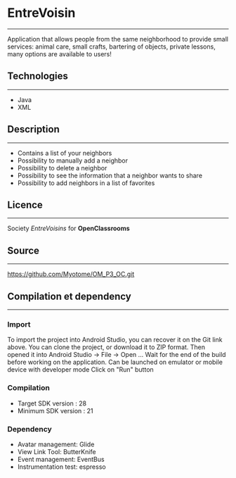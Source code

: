 # EntreVoisin
------------

Application that allows people from the same neighborhood to provide small services:
animal care, small crafts, bartering of objects, private lessons,
many options are available to users!

## Technologies
--------------

* Java
* XML 

## Description
--------------

* Contains a list of your neighbors
* Possibility to manually add a neighbor
* Possibility to delete a neighbor
* Possibility to see the information that a neighbor wants to share
* Possibility to add neighbors in a list of favorites

## Licence
----------

Society _EntreVoisins_ for **__OpenClassrooms__**

## Source
---------

https://github.com/Myotome/OM_P3_OC.git

## Compilation et dependency
----------------------------

### Import

To import the project into Android Studio, you can recover it on the Git link above.
You can clone the project, or download it to ZIP format.
Then opened it into Android Studio -> File -> Open ...
Wait for the end of the build before working on the application. 
Can be launched on emulator or mobile device with developer mode
Click on "Run" button

### Compilation

* Target SDK version : 28
* Minimum SDK version : 21

### Dependency

* Avatar management: Glide
* View Link Tool: ButterKnife
* Event management: EventBus
* Instrumentation test: espresso



